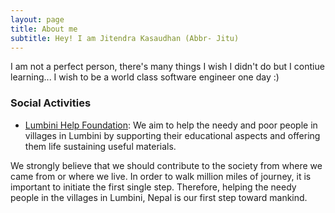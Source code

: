 ```yaml
---
layout: page
title: About me
subtitle: Hey! I am Jitendra Kasaudhan (Abbr- Jitu)
---
```


I am not a perfect person, there's many things I wish I didn't do but I contiue learning...
I wish to be a world class software engineer one day :)

### Social Activities
- [Lumbini Help Foundation](https://www.facebook.com/lumbinihelpfoundation/):
We aim to help the needy and poor people in villages in Lumbini by supporting their educational aspects and offering them life sustaining useful materials.

We strongly believe that we should contribute to the society from where we came from or where we live. In order to walk million miles of journey, it is important to initiate the first single step. Therefore, helping the needy people in the villages in Lumbini, Nepal is our first step toward mankind.

